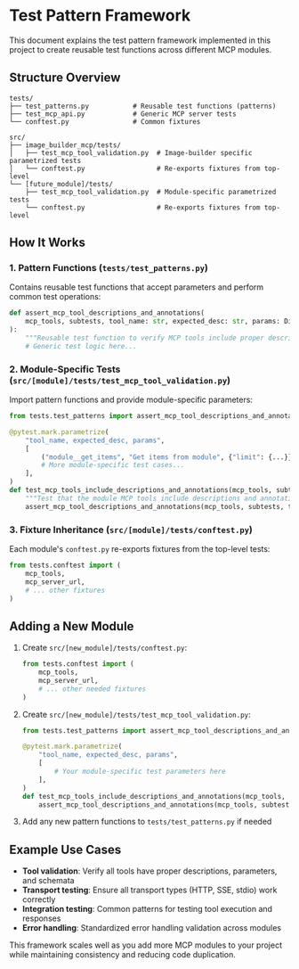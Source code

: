 # Test Pattern Framework

This document explains the test pattern framework implemented in this project to create reusable test functions across different MCP modules.

## Structure Overview

```
tests/
├── test_patterns.py           # Reusable test functions (patterns)
├── test_mcp_api.py            # Generic MCP server tests
└── conftest.py                # Common fixtures

src/
├── image_builder_mcp/tests/
│   ├── test_mcp_tool_validation.py  # Image-builder specific parametrized tests
│   └── conftest.py                  # Re-exports fixtures from top-level
└── [future_module]/tests/
    ├── test_mcp_tool_validation.py  # Module-specific parametrized tests
    └── conftest.py                  # Re-exports fixtures from top-level
```

## How It Works

### 1. Pattern Functions (`tests/test_patterns.py`)

Contains reusable test functions that accept parameters and perform common test operations:

```python
def assert_mcp_tool_descriptions_and_annotations(
    mcp_tools, subtests, tool_name: str, expected_desc: str, params: Dict[str, Dict[str, Any]]
):
    """Reusable test function to verify MCP tools include proper descriptions and annotations."""
    # Generic test logic here...
```

### 2. Module-Specific Tests (`src/[module]/tests/test_mcp_tool_validation.py`)

Import pattern functions and provide module-specific parameters:

```python
from tests.test_patterns import assert_mcp_tool_descriptions_and_annotations

@pytest.mark.parametrize(
    "tool_name, expected_desc, params",
    [
        ("module__get_items", "Get items from module", {"limit": {...}}),
        # More module-specific test cases...
    ],
)
def test_mcp_tools_include_descriptions_and_annotations(mcp_tools, subtests, tool_name, expected_desc, params):
    """Test that the module MCP tools include descriptions and annotations."""
    assert_mcp_tool_descriptions_and_annotations(mcp_tools, subtests, tool_name, expected_desc, params)
```

### 3. Fixture Inheritance (`src/[module]/tests/conftest.py`)

Each module's `conftest.py` re-exports fixtures from the top-level tests:

```python
from tests.conftest import (
    mcp_tools,
    mcp_server_url,
    # ... other fixtures
)
```

## Adding a New Module

1. Create `src/[new_module]/tests/conftest.py`:
   ```python
   from tests.conftest import (
       mcp_tools,
       mcp_server_url,
       # ... other needed fixtures
   )
   ```

2. Create `src/[new_module]/tests/test_mcp_tool_validation.py`:
   ```python
   from tests.test_patterns import assert_mcp_tool_descriptions_and_annotations

   @pytest.mark.parametrize(
       "tool_name, expected_desc, params",
       [
           # Your module-specific test parameters here
       ],
   )
   def test_mcp_tools_include_descriptions_and_annotations(mcp_tools, subtests, tool_name, expected_desc, params):
       assert_mcp_tool_descriptions_and_annotations(mcp_tools, subtests, tool_name, expected_desc, params)
   ```

3. Add any new pattern functions to `tests/test_patterns.py` if needed

## Example Use Cases

- **Tool validation**: Verify all tools have proper descriptions, parameters, and schemata
- **Transport testing**: Ensure all transport types (HTTP, SSE, stdio) work correctly
- **Integration testing**: Common patterns for testing tool execution and responses
- **Error handling**: Standardized error handling validation across modules

This framework scales well as you add more MCP modules to your project while maintaining consistency and reducing code duplication.

